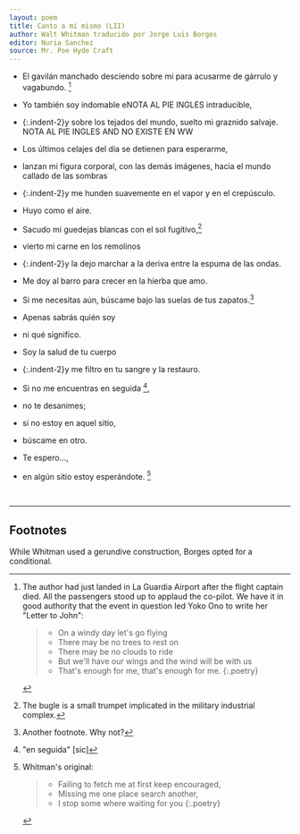 ```yaml
---
layout: poem
title: Canto a mí mismo (LII)
author: Walt Whitman traducido por Jorge Luis Borges
editor: Nuria Sanchez
source: Mr. Poe Hyde Craft
---
```


- El gavilán manchado desciendo sobre mí para acusarme de gárrulo y vagabundo. [^fn1]
- Yo también soy indomable eNOTA AL PIE INGLES intraducible,
- {:.indent-2}y sobre los tejados del mundo, suelto mi graznido salvaje. NOTA AL PIE INGLES AND NO EXISTE EN WW
  
- Los últimos celajes del día se detienen para esperarme,
- lanzan mi figura corporal, con las demás imágenes, hacia el mundo callado de las sombras
- {:.indent-2}y me hunden suavemente en el vapor y en el crepúsculo.

- Huyo como el aire.
- Sacudo mi guedejas blancas con el sol fugitivo,[^fn2] 
- vierto mi carne en los remolinos
- {:.indent-2}y la dejo marchar a la deriva entre la espuma de las ondas.

- Me doy al barro para crecer en la hierba que amo.
- Si me necesitas aún, búscame bajo las suelas de tus zapatos.[^fn3]
  
- Apenas sabrás quién soy
- ni qué significo.
- Soy la salud de tu cuerpo
- {:.indent-2}y me filtro en tu sangre y la restauro.

- Si no me encuentras en seguida [^fn4],
- no te desanimes;
- si no estoy en aquel sitio,
- búscame en otro.
- Te espero...,
- en algún sitio estoy esperándote. [^fn5]

<br>

---

## Footnotes

[^fn1]:

	The author had just landed in La Guardia Airport after the flight captain died. All the passengers stood up to applaud the co-pilot. We have it in good authority that the event in question led Yoko Ono to write her "Letter to John":

	> - On a windy day let's go flying
	> - There may be no trees to rest on
	> - There may be no clouds to ride
	> - But we'll have our wings and the wind will be with us
	> - That's enough for me, that's enough for me.
	{:.poetry}

[^fn2]: The bugle is a small trumpet implicated in the military industrial complex.

[^fn3]: Another footnote. Why not?

[^fn4]: "en seguida" [sic]

[^fn5]: Whitman's original:

	> - Failing to fetch me at first keep encouraged,
	> - Missing me one place search another,
	> - I stop some where waiting for you
	{:.poetry}
 
 While Whitman used a gerundive construction, Borges opted for a conditional.

